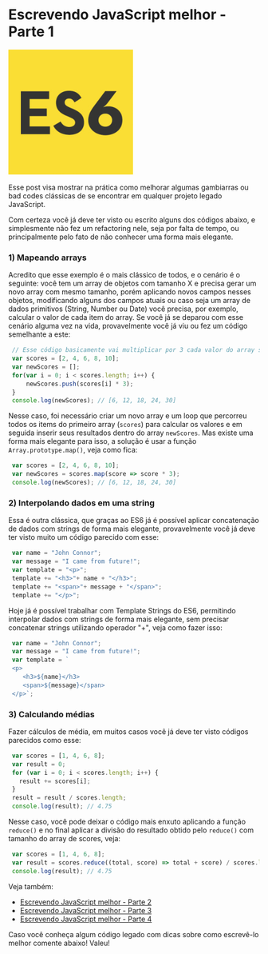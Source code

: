 # Escrevendo JavaScript melhor - Parte 1

![Escrevendo JavaScript melhor](../images/es6-logo.jpg "Escrevendo JavaScript melhor")

Esse post visa mostrar na prática como melhorar algumas gambiarras ou bad codes clássicas de se encontrar em qualquer projeto legado JavaScript.

Com certeza você já deve ter visto ou escrito alguns dos códigos abaixo, e simplesmente não fez um refactoring nele, seja por falta de tempo, ou principalmente pelo fato de não conhecer uma forma mais elegante.

### 1) Mapeando arrays

Acredito que esse exemplo é o mais clássico de todos, e o cenário é o seguinte: você tem um array de objetos com tamanho X e precisa gerar um novo array com mesmo tamanho, porém aplicando novos campos nesses objetos, modificando alguns dos campos atuais ou caso seja um array de dados primitivos (String, Number ou Date) você precisa, por exemplo, calcular o valor de cada item do array. Se você já se deparou com esse cenário alguma vez na vida, provavelmente você já viu ou fez um código semelhante a este:

``` javascript
 // Esse código basicamente vai multiplicar por 3 cada valor do array scores
 var scores = [2, 4, 6, 8, 10];
 var newScores = [];
 for(var i = 0; i < scores.length; i++) {
     newScores.push(scores[i] * 3);
 }
 console.log(newScores); // [6, 12, 18, 24, 30]
``` 

Nesse caso, foi necessário criar um novo array e um loop que percorreu todos os items do primeiro array (`scores`) para calcular os valores e em seguida inserir seus resultados dentro do array `newScores`. Mas existe uma forma mais elegante para isso, a solução é usar a função `Array.prototype.map()`, veja como fica:

``` javascript
 var scores = [2, 4, 6, 8, 10];
 var newScores = scores.map(score => score * 3);
 console.log(newScores); // [6, 12, 18, 24, 30]
``` 

### 2) Interpolando dados em uma string

Essa é outra clássica, que graças ao ES6 já é possível aplicar concatenação de dados com strings de forma mais elegante, provavelmente você já deve ter visto muito um código parecido com esse:

``` javascript
 var name = "John Connor";
 var message = "I came from future!";
 var template = "<p>";
 template += "<h3>"+ name + "</h3>";
 template += "<span>"+ message + "</span>";
 template += "</p>";
``` 

Hoje já é possível trabalhar com Template Strings do ES6, permitindo interpolar dados com strings de forma mais elegante, sem precisar concatenar strings utilizando operador "+", veja como fazer isso:

``` javascript
 var name = "John Connor";
 var message = "I came from future!";
 var template = `
 <p>
    <h3>${name}</h3>
    <span>${message}</span>
 </p>`;
``` 

### 3) Calculando médias

Fazer cálculos de média, em muitos casos você já deve ter visto códigos parecidos como esse:

``` javascript
 var scores = [1, 4, 6, 8];
 var result = 0;
 for (var i = 0; i < scores.length; i++) {
   result += scores[i];
 }
 result = result / scores.length;
 console.log(result); // 4.75
``` 

Nesse caso, você pode deixar o código mais enxuto aplicando a função `reduce()` e no final aplicar a divisão do resultado obtido pelo `reduce()` com tamanho do array de scores, veja:

``` javascript
 var scores = [1, 4, 6, 8];
 var result = scores.reduce((total, score) => total + score) / scores.length;
 console.log(result); // 4.75
``` 

Veja também:

*   [Escrevendo JavaScript melhor - Parte 2](../escrevendo-javascript-melhor-parte-2 "Escrevendo JavaScript melhor - Parte 2")
*   [Escrevendo JavaScript melhor - Parte 3](../escrevendo-javascript-melhor-parte-3 "Escrevendo JavaScript melhor - Parte 3")
*   [Escrevendo JavaScript melhor - Parte 4](../escrevendo-javascript-melhor-parte-4 "Escrevendo JavaScript melhor - Parte 4")

Caso você conheça algum código legado com dicas sobre como escrevê-lo melhor comente abaixo! Valeu!